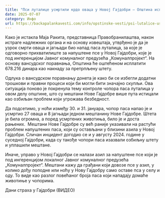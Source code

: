```yaml
---
title: "Пси луталице усмртили крдо оваца у Новој Гајдобри – Општина исплаћује накнаду од 678.216 динара"
date: 2025-07-07
category: Инфо
url: https://backapalankavesti.com/info/opstinske-vesti/psi-lutalice-usmrtili-krdo-ovaca-u-novoj-gajdobri-opstina-isplacuje-naknadu-od-678-216-dinara/
---
```


Како је истакла Маја Ракита, представница Правобранилаштва, након истраге надлежних органа и на основу извештаја, утврђено је да је узрок смрти оваца и јагњади био напад паса луталица, за које је одговорно прихватилиште за напуштене псе у Новој Гајдобри, које је под ингеренцијом Јавног комуналног предузећа „Комуналпројект“. На основу вансудског поравнања, Општина ће оштећеном исплатити 678.216 динара као накнаду за претрпљену штету.

Одлука о вансудском поравнању донета је како би се избегли додатни трошкови и правни процеси који би могли бити значајно скупљи. Ова ситуација поново је покренула тему контроле чопора паса луталица у овом делу општине, што су мештани Нове Гајдобре више пута истицали као озбиљан проблем који угрожава безбедност.

Да подсетимо, у ноћи између 30. и 31. јануара, чопор паса напао је и усмртио 27 оваца и 8 јагњади једном мештанину Нове Гајдобре. Штета је била огромна, а поред усмртених животиња, било је и доста рањених.  Мештани Нове Гајдобре су већ раније указивали на растући проблем напуштених паса, који су остављани у близини азила у Новој Гајдобри. Сличан инцидент догодио се и у августу 2024. године у суседној Гајдобри, када су такође чопори паса изазвали озбиљну штету и уплашили мештане.

Иначе, управо у Новој Гајдобри се налази азил за напуштене псе који је под ингеренцијом локалног Јавног комуналног предузећа „Комуналпројект“. Мештани кажу да грађани који довозе псе у азил, у колико дођу поподне или ноћу у Нову Гајдобру само оставе пса у селу и оду. То виде као разлог повећаног броја паса који нападају домаће животиње у чопорима.

Дани страха у Гајдобри (ВИДЕО)
